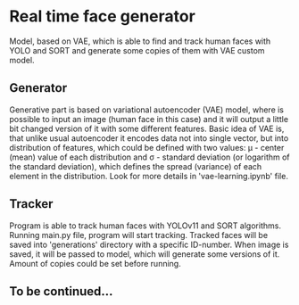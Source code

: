 # Real time face generator
Model, based on VAE, which is able to find and track human faces with YOLO and SORT and generate some copies of them 
with VAE custom model. 

## Generator
Generative part is based on variational autoencoder (VAE) model, where is possible to input an image
(human face in this case) and it will output a little bit changed version of it with some different 
features. Basic idea of VAE is, that unlike usual autoencoder it encodes data not into single vector, 
but into distribution of features, which could be defined with two values: 
μ - center (mean) value of each distribution and σ - standard deviation (or logarithm of the standard deviation), 
which defines the spread (variance) of each element in the distribution. Look for more 
details in 'vae-learning.ipynb' file. 



## Tracker
Program is able to track human faces with YOLOv11 and SORT algorithms. Running main.py file, 
program will start tracking. Tracked faces will be saved into 'generations' directory with a 
specific ID-number. When image is saved, it will be passed to model, which will generate some versions
of it. Amount of copies could be set before running. 



## To be continued... 